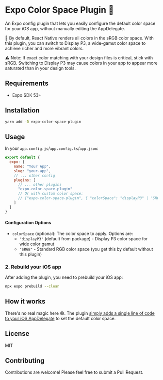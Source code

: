 # Expo Color Space Plugin 🎨

An Expo config plugin that lets you easily configure the default color space for your iOS app, without manually editing the AppDelegate.

📌 By default, React Native renders all colors in the sRGB color space. With this plugin, you can switch to Display P3, a wide-gamut color space to achieve richer and more vibrant colors.

⚠️ Note: If exact color matching with your design files is critical, stick with sRGB. Switching to Display P3 may cause colors in your app to appear more saturated than in your design tools.

## Requirements

- Expo SDK 53+

## Installation

```bash
yarn add -D expo-color-space-plugin
```

## Usage

In your `app.config.js`/`app.config.ts`/`app.json`:

```javascript
export default {
  expo: {
    name: "Your App",
    slug: "your-app",
    // ... other config
    plugins: [
      // ... other plugins
      "expo-color-space-plugin"
      // Or with custom color space:
      // ["expo-color-space-plugin", { "colorSpace": "displayP3" | "SRGB" }]
    ]
  }
}
```

#### Configuration Options

- `colorSpace` (optional): The color space to apply. Options are:
  - `"displayP3"` (default from package) - Display P3 color space for wide color gamut
  - `"SRGB"` - Standard RGB color space (you get this by default without this plugin)

### 2. Rebuild your iOS app

After adding the plugin, you need to prebuild your iOS app:

```bash
npx expo prebuild --clean
```

## How it works

There's no real magic here 😅. The plugin [simply adds a single line of code to your iOS AppDelegate](https://github.com/facebook/react-native/pull/42831#issuecomment-2569264896) to set the default color space.

## License

MIT

## Contributing

Contributions are welcome! Please feel free to submit a Pull Request.

